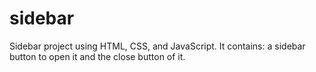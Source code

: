 # sidebar
Sidebar project using HTML, CSS, and JavaScript. It contains: a sidebar button to open it and the close button of it.
